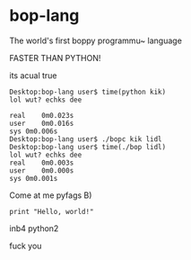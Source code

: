 bop-lang
========

The world's first boppy programmu~ language

FASTER THAN PYTHON!

its acual true

```
Desktop:bop-lang user$ time(python kik)
lol wut? echks dee

real	0m0.023s
user	0m0.016s
sys	0m0.006s
Desktop:bop-lang user$ ./bopc kik lidl
Desktop:bop-lang user$ time(./bop lidl)
lol wut? echks dee
real	0m0.003s
user	0m0.000s
sys	0m0.001s
```

Come at me pyfags B)

`print "Hello, world!"`

inb4 python2

fuck you
